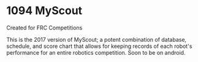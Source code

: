 # 1094 MyScout
Created for FRC Competitions

This is the 2017 version of MyScout; a potent combination of database, schedule, and score chart that allows for keeping records of each robot's performance for an entire robotics competition. Soon to be on android.